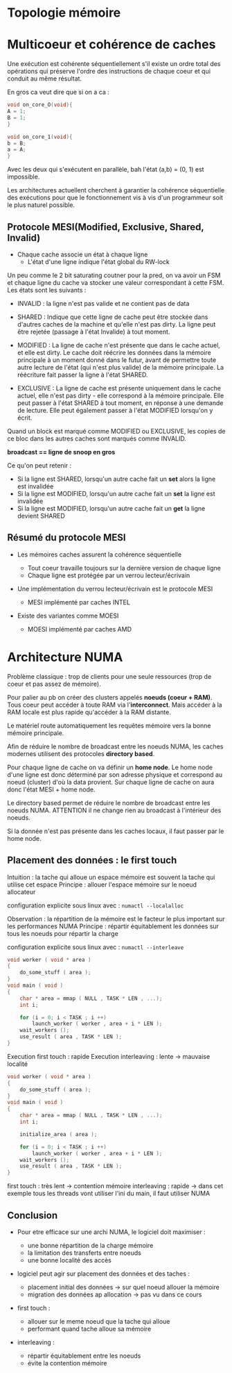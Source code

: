 # Topologie mémoire 
# Multicoeur et cohérence de caches

Une exécution est cohérente séquentiellement s'il existe un ordre total des opérations qui préserve l'ordre des instructions de chaque coeur et qui conduit au même résultat.

En gros ca veut dire que si on a ca :
```c
void on_core_O(void){
A = 1;
B = 1;
}

void on_core_1(void){
b = B;
a = A;
}
```
Avec les deux qui s'exécutent en parallèle, bah l'état (a,b) = (0, 1) est impossible.

Les architectures actuellent cherchent à garantier la cohérence séquentielle des exécutions pour que le fonctionnement vis à vis d'un programmeur soit le plus naturel possible.

## **Protocole MESI(Modified, Exclusive, Shared, Invalid)**

* Chaque cache associe un état à chaque ligne 
    * L'état d'une ligne indique l'état global du RW-lock

Un peu comme le 2 bit saturating coutner pour la pred, on va avoir un FSM et chaque ligne du cache va stocker une valeur correspondant à cette FSM. Les états sont les suivants :

* INVALID   : 
la ligne n'est pas valide et ne contient pas de data

* SHARED    : 
Indique que cette ligne de cache peut être stockée dans d'autres caches de la machine et qu'elle n'est pas dirty. La ligne peut être rejetée (passage à l'état Invalide) à tout moment.

* MODIFIED  : 
La ligne de cache n'est présente que dans le cache actuel, et elle est dirty. Le cache doit réécrire les données dans la mémoire principale à un moment donné dans le futur, avant de permettre toute autre lecture de l'état (qui n'est plus valide) de la mémoire principale. La réécriture fait passer la ligne à l'état SHARED.

* EXCLUSIVE : 
La ligne de cache est présente uniquement dans le cache actuel, elle n'est pas dirty - elle correspond à la mémoire principale. Elle peut passer à l'état SHARED à tout moment, en réponse à une demande de lecture. Elle peut également passer à l'état MODIFIED lorsqu'on y écrit.

Quand un block est marqué comme MODIFIED ou EXCLUSIVE, les copies de ce bloc dans les autres caches sont marqués comme INVALID.

**broadcast == ligne de snoop en gros**

Ce qu'on peut retenir :
* Si la ligne est SHARED, lorsqu'un autre cache fait un **set** alors la ligne est invalidée
* Si la ligne est MODIFIED, lorsqu'un autre cache fait un **set** la ligne est invalidée
* Si la ligne est MODIFIED, lorsqu'un autre cache fait un **get** la ligne devient SHARED

## **Résumé du protocole MESI**

* Les mémoires caches assurent la cohérence séquentielle
    * Tout coeur travaille toujours sur la dernière version de chaque ligne
    * Chaque ligne est protégée par un verrou lecteur/écrivain

* Une implémentation du verrou lecteur/écrivain est le protocole MESI
    * MESI implémenté par caches INTEL

* Existe des variantes comme MOESI
    * MOESI implémenté par caches AMD

# Architecture NUMA

Problème classique : trop de clients pour une seule ressources (trop de coeur et pas assez de mémoire).

Pour palier au pb on créer des clusters appelés **noeuds (coeur + RAM)**.
Tous coeur peut accéder à toute RAM via l'**interconnect**. Mais accéder à la RAM locale est plus rapide qu'accéder à la RAM distante.

Le matériel route automatiquement les requêtes mémoire vers la bonne mémoire principale.

Afin de réduire le nombre de broadcast entre les noeuds NUMA, les caches modernes utilisent des protocoles **directory based**.

Pour chaque ligne de cache on va définir un **home node**. Le home node d'une ligne est donc déterminé par son adresse physique et correspond au noeud (cluster) d'où la data provient.
Sur chaque ligne de cache on aura donc l'état MESI + home node.

Le directory based permet de réduire le nombre de broadcast entre les noeuds NUMA. ATTENTION il ne change rien au broadcast à l'intérieur des noeuds.

Si la donnée n'est pas présente dans les caches locaux, il faut passer par le home node.

## **Placement des données : le first touch**

Intuition : la tache qui alloue un espace mémoire est souvent la tache qui utilise cet espace
Principe : allouer l'espace mémoire sur le noeud allocateur 

configuration explicite sous linux avec : ``numactl --localalloc``

Observation : la répartition de la mémoire est le facteur le plus important sur les performances NUMA
Principe : répartir équitablement les données sur tous les noeuds pour répartir la charge

configuration explicite sous linux avec : ``numactl --interleave``

```c
void worker ( void * area )
{
    do_some_stuff ( area );
}
void main ( void )
{
    char * area = mmap ( NULL , TASK * LEN , ...);
    int i;

    for (i = 0; i < TASK ; i ++)
        launch_worker ( worker , area + i * LEN );
    wait_workers ();
    use_result ( area , TASK * LEN );
}
```

Execution first touch : rapide
Execution interleaving : lente -> mauvaise localité

```c
void worker ( void * area )
{
    do_some_stuff ( area );
}
void main ( void )
{
    char * area = mmap ( NULL , TASK * LEN , ...);
    int i;

    initialize_area ( area );

    for (i = 0; i < TASK ; i ++)
        launch_worker ( worker , area + i * LEN );
    wait_workers ();
    use_result ( area , TASK * LEN );
}
```
first touch : très lent -> contention mémoire
interleaving : rapide
-> dans cet exemple tous les threads vont utiliser l'ini du main, il faut utiliser NUMA 

## Conclusion

* Pour etre efficace sur une archi NUMA, le logiciel doit maximiser :
    * une bonne répartition de la charge mémoire
    * la limitation des transferts entre noeuds
    * une bonne localité des accès

* logiciel peut agir sur placement des données et des taches :
    * placement initial des données -> sur quel noeud allouer la mémoire
    * migration des données ap allocation -> pas vu dans ce cours

* first touch :
    * allouer sur le meme noeud que la tache qui alloue
    * performant quand tache alloue sa mémoire

* interleaving :
    * répartir équitablement entre les noeuds
    * évite la contention mémoire 